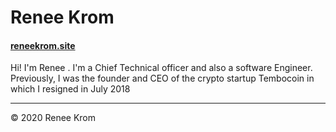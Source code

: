 # Renee Krom

#### [reneekrom.site](http://reneekrom.site)

Hi! I'm Renee . I'm a Chief Technical officer and also a software Engineer.
Previously, I was the founder and CEO of the crypto startup Tembocoin in which I resigned in July 2018

---

© 2020 Renee Krom
